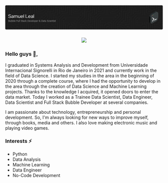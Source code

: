 # ![](https://github.com/osamuelleal/osamuelleal/blob/main/github-header-image.png)

<div>
  <p align="center">
    <a href="https://www.linkedin.com/in/samuel-leal/" target="_blank"><img src="https://img.shields.io/badge/-LinkedIn-%230077B5?style=for-the-badge&logo=linkedin&logoColor=white" target="_blank"></a>
</div>






### Hello guys 👋,


I graduated in Systems Analysis and Development from Universidade Internacional Signorelli in Rio de Janeiro in 2021 and currently work in the field of Data Science. I started my studies in the area in the beginning of 2020 through a complete course, where I had the opportunity to develop in the area through the creation of Data Science and Machine Learning projects. Thanks to the knowledge I acquired, it opened doors to enter the data market. Today I worked as a Trainee Data Scientist, Data Engineer, Data Scientist and Full Stack Bubble Developer at several companies.

</ul>
I am passionate about technology, entrepreneurship and personal development. So, I'm always looking for new ways to improve myself, through books, media and others. I also love making electronic music and playing video games.</ul>

### Interests ⚡

<ul>
  <li>Python</li>
  <li>Data Analysis</li>
  <li>Machine Learning</li>
  <li>Data Engineer</li>
  <li>No-Code Development</li>  
</ul>


<!---### 🧐 My Github stats...

 <div>
   <a href="https://github.com/osamuelleal">
   <img height="175em" src="https://github-readme-stats.vercel.app/api?username=letpires&show_icons=true&theme=radical&include_all_commits=true&count_private=true"/>
   <img height="175em" src="https://github-readme-stats.vercel.app/api/top-langs/?username=letpires&layout=compact&langs_count=16&theme=radical"/>
<div>
--->
  
 
 <!--- ![Snake animation](https://github.com/letpires/letpires/blob/output/github-contribution-grid-snake.svg) --->
